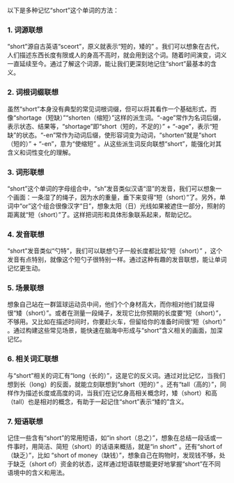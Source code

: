 以下是多种记忆“short”这个单词的方法：

### 1. 词源联想
“short”源自古英语“sceort”，原义就表示“短的，矮的” 。我们可以想象在古代，人们描述东西长度有限或人的身高不高时，就会用到这个词。随着时间演变，词义一直延续至今。通过了解这个词源，能让我们更深刻地记住“short”最基本的含义。

### 2. 词根词缀联想
虽然“short”本身没有典型的常见词根词缀，但可以将其看作一个基础形式，而像“shortage（短缺）”“shorten（缩短）”这样的派生词。“-age”常作为名词后缀，表示状态、结果等，“shortage”即“short（短的，不足的）” + “-age”，表示“短缺”的状态。“-en”常作为动词后缀，使形容词变为动词，“shorten”就是“short（短的）” + “-en”，意为“使缩短” 。从这些派生词反向联想“short”，能强化对其含义和词性变化的理解。

### 3. 词形联想
“short”这个单词的字母组合中，“sh”发音类似汉语“湿”的发音，我们可以想象一个画面：一条湿了的绳子，因为水的重量，垂下来变得“短（short）”了。另外，单词中“or”这个组合很像汉字“日”，想象太阳（日）光线如果被遮住一部分，照射的距离就“短（short）”了。这样把词形和具体形象联系起来，帮助记忆。

### 4. 发音联想
“short”发音类似“勺特”，我们可以联想勺子一般长度都比较“短（short）” ，这个发音有点特别，就像这个短勺子很特别一样。通过这种有趣的发音联想，能让单词记忆更生动。

### 5. 场景联想
想象自己站在一群篮球运动员中间，他们个个身材高大，而你相对他们就显得很“矮（short）”。或者在测量一段绳子，发现它比你预期的长度要“短（short）”，不够用。又比如在描述时间时，你要赶火车，但留给你的准备时间很“短（short）” 。通过构建这些常见场景，能快速在脑海中形成与“short”含义相关的画面，加深记忆。

### 6. 相关词汇联想
与“short”相关的词汇有“long（长的）”，这是它的反义词。通过对比记忆，当我们想到长（long）的反面，就能立刻联想到“short（短的）” 。还有“tall（高的）”，同样作为描述长度或高度的词，当我们在记忆身高相关概念时，矮（short）和高（tall）也是相对的概念，有助于一起记住“short”表示“矮的”含义。

### 7. 短语联想
记住一些含有“short”的常用短语，如“in short（总之）”，想象在总结一段话或一件事时，用简洁、简短（short）的话语来概括，就是“in short” 。还有“short of（缺乏）”，比如 “short of money（缺钱）”，想象自己在购物时，发现钱不够，处于缺乏（short of）资金的状态，这样通过短语联想能更好地掌握“short”在不同语境中的含义和用法。 